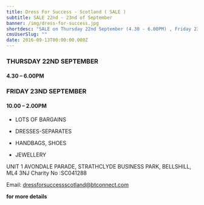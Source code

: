 ```yaml
---
title: Dress For Success - Scotland ( SALE )
subtitle: SALE 22nd - 23nd of September
banner: /img/dress-for-success.jpg
shortdesc: "SALE on Thursday 22nd September (4.30 - 6.00PM) , Friday 23nd September (10.00 - 2.00PM) - Lots of Bargains, Dress-Separates, Handbags, Shoes, Jewellery.\n\n    "
cmsUserSlug: ""
date: 2016-09-13T00:00:00.000Z
---
```


### THURSDAY 22ND SEPTEMBER

#### **4.30 – 6.00PM**

### FRIDAY 23ND SEPTEMBER

#### **10.00 – 2.00PM**

* LOTS OF BARGAINS

* DRESSES-SEPARATES&#13;

* HANDBAGS, SHOES

* JEWELLERY

UNIT 1 AVONDALE PARADE, STRATHCLYDE BUSINESS PARK, BELLSHILL, ML4 3NJ Charity No :SC041288

Email: [dressforsuccessscotland@btconnect.com](mailto:dressforsuccessscotland@btconnect.com) 

**for more details**